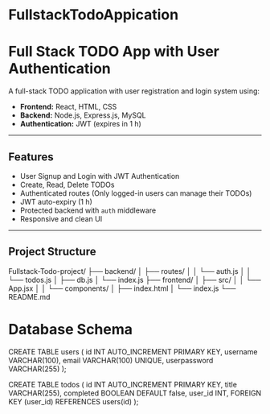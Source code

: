 # FullstackTodoAppication
# Full Stack TODO App with User Authentication

A full-stack TODO application with user registration and login system using:

- **Frontend:** React, HTML, CSS
- **Backend:** Node.js, Express.js, MySQL
- **Authentication:** JWT (expires in 1 h)

---

## Features

- User Signup and Login with JWT Authentication
- Create, Read, Delete TODOs
- Authenticated routes (Only logged-in users can manage their TODOs)
- JWT auto-expiry (1 h)
- Protected backend with `auth` middleware
- Responsive and clean UI

---

##  Project Structure

Fullstack-Todo-project/
├── backend/
│ ├── routes/
│ │ └── auth.js
│ │ └── todos.js
│ ├── db.js
│ └── index.js
├── frontend/
│ ├── src/
│ │ └── App.jsx
│ │ └── components/
│ ├── index.html
│ └── index.js
└── README.md


# Database Schema
CREATE TABLE users (
  id INT AUTO_INCREMENT PRIMARY KEY,
  username VARCHAR(100),
  email VARCHAR(100) UNIQUE,
  userpassword VARCHAR(255)
);

CREATE TABLE todos (
  id INT AUTO_INCREMENT PRIMARY KEY,
  title VARCHAR(255),
  completed BOOLEAN DEFAULT false,
  user_id INT,
  FOREIGN KEY (user_id) REFERENCES users(id)
);

